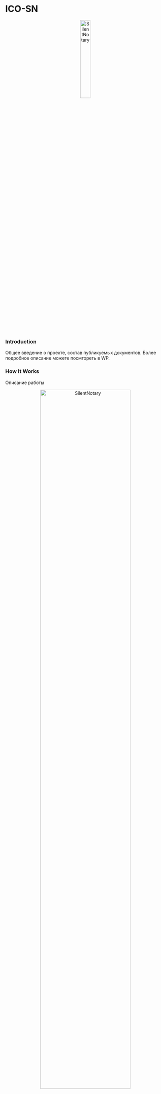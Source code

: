# ICO-SN
<p align="center">
<img src="https://github.com/SilentNotary/ICO-SN/blob/master/logo_SN_png_256%D1%85256.png" width="25%" alt="SilentNotary">
</p>

### Introduction
Общее введение о проекте, состав публикуемых документов. Более подробное описание можете посмтореть в WP.

### How It Works
Описание работы
<p align="center">
<img src="https://github.com/SilentNotary/ICO-SN/blob/master/Shema_4.png" width="75%" alt="SilentNotary">
</p>

### Состав публикуемых документов


Smartcontract | Description
| ------------ | ------------- |
| Token | The demo mode will show the spreads but won't actually trade anything |
| Crowdsale|The demo mode will show the spreads but won't actually trade anything |
| MultiSign|he demo mode will show the spreads but won't actually trade anything |
| SilentNotary_demo|The demo mode will show the spreads but won't actually trade anything |

### Дисклаймер обращение.




